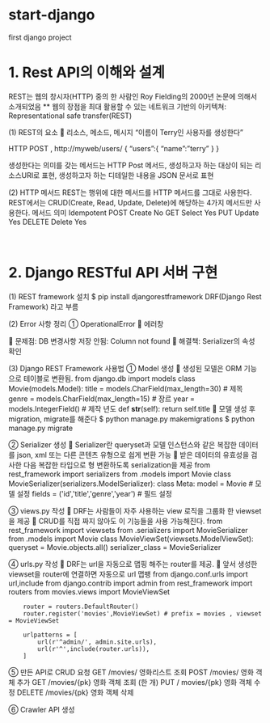 # start-django
first django project

# 1.  Rest API의 이해와 설계
REST는 웹의 창시자(HTTP) 중의 한 사람인 Roy Fielding의 2000년 논문에 의해서 소개되었음
** 웹의 장점을 최대 활용할 수 있는 네트워크 기반의 아키텍쳐: Representational safe transfer(REST)

(1) REST의 요소
  	리소스, 메소드, 메시지
  “이름이 Terry인 사용자를 생성한다”

  HTTP POST , http://myweb/users/
  {
      “users”:{
	    “name”:”terry”
      }
   }

  생성한다는 의미를 갖는 메서드는 HTTP Post 메서드, 
  생성하고자 하는 대상이 되는 리소스URI로 표현, 
  생성하고자 하는 디테일한 내용을 JSON 문서로 표현

(2)	HTTP 메서드
  REST는 행위에 대한 메서드를 HTTP 메서드를 그대로 사용한다.
  REST에서는 CRUD(Create, Read, Update, Delete)에 해당하는 4가지 메서드만 사용한다.
  메서드	의미	Idempotent
  POST	Create	No
  GET	Select	Yes
  PUT	Update	Yes
  DELETE	Delete	Yes

 
# 2.  Django RESTful API 서버 구현

(1)	REST framework 설치
  $ pip install djangorestframework
  DRF(Django Rest Framework) 라고 부름

(2) Error 사항 정리
  ①	OperationalError
  	에러창
 
  	문제점: DB 변경사항 저장 안됨: Column not found
  	해결책: Serializer의 속성 확인

(3) Django REST Framework 사용법
  ①	Model 생성
    	생성된 모델은 ORM 기능으로 테이블로 변환됨.
        from django.db import models
        class Movie(models.Model):
        title = models.CharField(max_length=30) # 제목
        genre = models.CharField(max_length=15) # 장르
        year = models.IntegerField() # 제작 년도
        def __str__(self): 
        return self.title
    	모델 생성 후 migration, migrate를 해준다
        $ python manage.py makemigrations
        $ python manage.py migrate

  ②	Serializer 생성
    	Serializer란 queryset과 모델 인스턴스와 같은 복잡한 데이터를 json, xml 또는 다른 콘텐츠 유형으로 쉽게 변환 가능 
    	받은 데이터의 유효성을 검사한 다음 복잡한 타입으로 형 변환하도록 serialization을 제공
        from rest_framework import serializers 
        from .models import Movie 
        class MovieSerializer(serializers.ModelSerializer): 
        class Meta: model = Movie # 모델 설정 
        fields = ('id','title','genre','year') # 필드 설정

  ③	views.py 작성
    	DRF는 사람들이 자주 사용하는 view 로직을 그룹화 한 viewset을 제공
    	CRUD를 직접 짜지 않아도 이 기능들을 사용 가능해진다.
        from rest_framework import viewsets 
        from .serializers import MovieSerializer 
        from .models import Movie 
        class MovieViewSet(viewsets.ModelViewSet): 
        queryset = Movie.objects.all() 
        serializer_class = MovieSerializer

  ④	urls.py 작성
    	DRF는 url을 자동으로 맵핑 해주는 router를 제공.
    	앞서 생성한 viewset을 router에 연결하면 자동으로 url 맵팽
        from django.conf.urls import url,include
        from django.contrib import admin
        from rest_framework import routers
        from movies.views import MovieViewSet

        router = routers.DefaultRouter() 
        router.register('movies',MovieViewSet) # prefix = movies , viewset = MovieViewSet

        urlpatterns = [
            url(r'^admin/', admin.site.urls),
            url(r'^',include(router.urls)),
        ]

  ⑤	만든 API로 CRUD 요청
      GET /movies/		영화리스트 조회
      POST /movies/		영화 객체 추가
      GET /movies/{pk}		영화 객체 조회 (한 개)
      PUT / movies/{pk}		영화 객체 수정
      DELETE /movies/{pk}	영화 객체 삭제

  ⑥	Crawler API 생성
 

